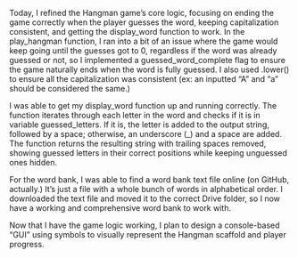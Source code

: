 Today, I refined the Hangman game’s core logic, focusing on ending the game correctly when the player guesses the word, keeping capitalization consistent, and getting the display_word function to work. In the play_hangman function, I ran into a bit of an issue where the game would keep going until the guesses got to 0, regardless if the word was already guessed or not, so I implemented a guessed_word_complete flag to ensure the game naturally ends when the word is fully guessed. I also used .lower() to ensure all the capitalization was consistent (ex: an inputted “A” and “a” should be considered the same.)

I was able to get my display_word function up and running correctly. The function iterates through each letter in the word and checks if it is in variable guessed_letters. If it is, the letter is added to the output string, followed by a space; otherwise, an underscore (_) and a space are added. The function returns the resulting string with trailing spaces removed, showing guessed letters in their correct positions while keeping unguessed ones hidden.

For the word bank, I was able to find a word bank text file online (on GitHub, actually.) It’s just a file with a whole bunch of words in alphabetical order. I downloaded the text file and moved it to the correct Drive folder, so I now have a working and comprehensive word bank to work with. 

Now that I have the game logic working, I plan to design a console-based “GUI” using symbols to visually represent the Hangman scaffold and player progress. 
